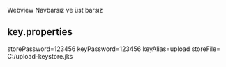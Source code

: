 Webview Navbarsız ve üst barsız

key.properties
--------------
storePassword=123456
keyPassword=123456
keyAlias=upload
storeFile= C:/upload-keystore.jks
